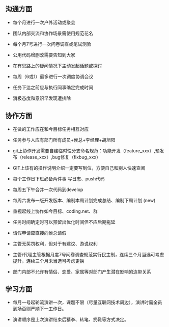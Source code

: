 ## 沟通方面

- 每个月进行一次户外活动或聚会

- 团队内部交流和协作场景需使用规范花名

- 每个月7号进行一次问卷调查或笔试测验

- 公用代码增删改需要告知到大家

- 在有思路上的疑问情况下主动发起话题或探讨

- 每周（6或1）最多进行一次调度协调会议

- 任务下达之前应与执行同事确定完成时间

- 消极态度和意识早发现遭排除


## 协作方面

- 在做的工作应在和今目标任务相互对应

- 任务参与人应有部门所有成员+侯总+李经理+胡旭阳

- git上协作开发需要自建临时性分支命名规范：功能开发（feature_xxx）,预发布（release_xxx）,bug修复（fixbug_xxx）

- GIT上该有的操作说明介绍一定要写到位，方便自己和别人快速查阅

- 每个工作日下班必备两件事 写日志、push代码

- 每周五下午合并一次代码到develop

- 每周六发布一版开发版本、编制本周计划完成总结、编制下周计划 (new)

- 重视起线上协作如今目标、coding.net、群

- 任务时间确定时可以预留出优化时间但不应后期拖延

- 请假申请应直接向侯总请假

- 主管无奖罚权利，但对于有建议、游说权利

- 主管/代理主管根据月度7号问卷调查规范实行民主制，连续三个月当选可考虑提升，连续三个月未当选可考虑更换

- 部门内部不允许有情侣、恋爱、家属等对部门产生潜在影响的连带关系


## 学习方面

* 每月一号起轮流演讲一次，课题不限（尽量互联网技术周边），演讲时需全员到场否则严顺下一工作日。

* 演讲顺序是上次演讲结束后猜拳、转笔、扔鞋等方式决定。

